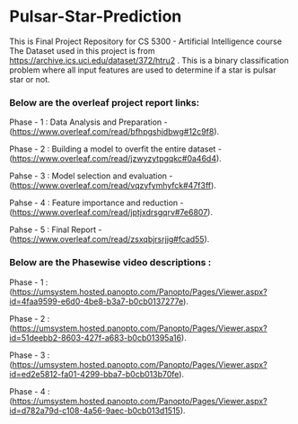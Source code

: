 # Pulsar-Star-Prediction
This is Final Project Repository for CS 5300 - Artificial Intelligence course 
The Dataset used in this project is from https://archive.ics.uci.edu/dataset/372/htru2 .
This is a binary classification problem where all input features are used to determine if a star is pulsar star or not.

### Below are the overleaf project report links:
Phase - 1 : Data Analysis and Preparation - (https://www.overleaf.com/read/bfhpgshjdbwg#12c9f8).

Phase - 2 : Building a model to overfit the entire dataset - (https://www.overleaf.com/read/jzwyzytpgqkc#0a46d4).

Pahse - 3 : Model selection and evaluation - (https://www.overleaf.com/read/vqzyfymhyfck#47f3ff).

Pahse - 4 : Feature importance and reduction - (https://www.overleaf.com/read/jptjxdrsgqrv#7e6807).

Pahse - 5 : Final Report - (https://www.overleaf.com/read/zsxqbjrsrjjg#fcad55).

### Below are the Phasewise video descriptions :

Phase - 1 : (https://umsystem.hosted.panopto.com/Panopto/Pages/Viewer.aspx?id=4faa9599-e6d0-4be8-b3a7-b0cb0137277e).

Phase - 2 : (https://umsystem.hosted.panopto.com/Panopto/Pages/Viewer.aspx?id=51deebb2-8603-427f-a683-b0cb01395a16).

Phase - 3 : (https://umsystem.hosted.panopto.com/Panopto/Pages/Viewer.aspx?id=ed2e5812-fa01-4299-bba7-b0cb013b70fe).

Phase - 4 : (https://umsystem.hosted.panopto.com/Panopto/Pages/Viewer.aspx?id=d782a79d-c108-4a56-9aec-b0cb013d1515).

